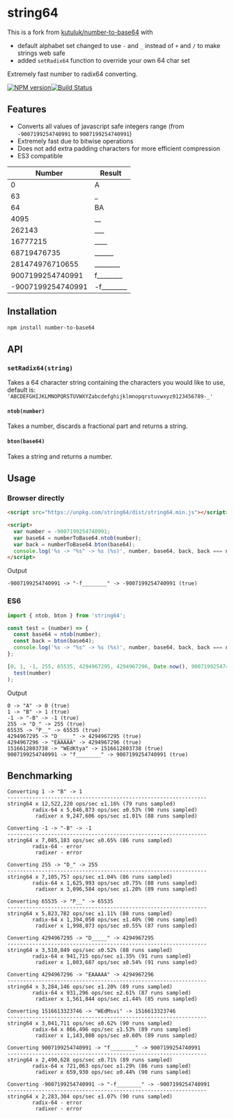 
# string64
This is a fork from [kutuluk/number-to-base64](https://github.com/kutuluk/number-to-base64) with 
- default alphabet set changed to use `-` and `_` instead of `+` and `/` to make strings web safe
- added `setRadix64` function to override your own 64 char set

Extremely fast number to radix64 converting.

[![NPM version](https://img.shields.io/npm/v/string64.svg?style=flat-square)](https://www.npmjs.com/package/string64)[![Build Status](https://img.shields.io/travis/kwalski/string64/master.svg?style=flat-square)](https://travis-ci.org/kwalski/string64)

## Features

- Converts all values of javascript safe integers range (from `-9007199254740991` to `9007199254740991`)
- Extremely fast due to bitwise operations
- Does not add extra padding characters for more efficient compression
- ES3 compatible

Number           | Result
-----------------|------------
0                | A
63               | _
64               | BA
4095             | __
262143           | ___
16777215         | ____
68719476735      | ______
281474976710655  | ________
9007199254740991 | f________
-9007199254740991| -f________

## Installation

```sh
npm install number-to-base64
```

## API

### `setRadix64(string)`
Takes a 64 character string containing the characters you would like to use, default is:
`'ABCDEFGHIJKLMNOPQRSTUVWXYZabcdefghijklmnopqrstuvwxyz0123456789-_'`


#### `ntob(number)`
Takes a number, discards a fractional part and returns a string.

#### `bton(base64)`
Takes a string and returns a number.


## Usage

### Browser directly
```html
<script src="https://unpkg.com/string64/dist/string64.min.js"></script>

<script>
  var number = -9007199254740991;
  var base64 = numberToBase64.ntob(number);
  var back = numberToBase64.bton(base64);
  console.log('%s -> "%s" -> %s (%s)', number, base64, back, back === number);
</script>
```

Output
```
-9007199254740991 -> "-f________" -> -9007199254740991 (true)
```

### ES6
```javascript
import { ntob, bton } from 'string64';

const test = (number) => {
  const base64 = ntob(number);
  const back = bton(base64);
  console.log('%s -> "%s" -> %s (%s)', number, base64, back, back === number);
};

[0, 1, -1, 255, 65535, 4294967295, 4294967296, Date.now(), 9007199254740991].forEach(number =>
  test(number)
);
```

Output
```
0 -> "A" -> 0 (true)
1 -> "B" -> 1 (true)
-1 -> "-B" -> -1 (true)
255 -> "D_" -> 255 (true)
65535 -> "P__" -> 65535 (true)
4294967295 -> "D_____" -> 4294967295 (true)
4294967296 -> "EAAAAA" -> 4294967296 (true)
1516612803738 -> "WEdKtya" -> 1516612803738 (true)
9007199254740991 -> "f________" -> 9007199254740991 (true)
```

## Benchmarking

```
Converting 1 -> "B" -> 1
----------------------------------------------------------------
string64 x 12,522,220 ops/sec ±1.16% (79 runs sampled)
        radix-64 x 5,646,873 ops/sec ±0.53% (90 runs sampled)
         radixer x 9,247,606 ops/sec ±1.01% (88 runs sampled)

Converting -1 -> "-B" -> -1
----------------------------------------------------------------
string64 x 7,085,183 ops/sec ±0.65% (86 runs sampled)
        radix-64 - error
         radixer - error

Converting 255 -> "D_" -> 255
----------------------------------------------------------------
string64 x 7,105,757 ops/sec ±1.04% (86 runs sampled)
        radix-64 x 1,625,993 ops/sec ±0.75% (88 runs sampled)
         radixer x 3,096,584 ops/sec ±1.20% (89 runs sampled)

Converting 65535 -> "P__" -> 65535
----------------------------------------------------------------
string64 x 5,823,782 ops/sec ±1.11% (88 runs sampled)
        radix-64 x 1,394,050 ops/sec ±1.40% (90 runs sampled)
         radixer x 1,998,073 ops/sec ±0.55% (87 runs sampled)

Converting 4294967295 -> "D_____" -> 4294967295
----------------------------------------------------------------
string64 x 3,510,849 ops/sec ±0.52% (88 runs sampled)
        radix-64 x 941,715 ops/sec ±1.35% (91 runs sampled)
         radixer x 1,003,687 ops/sec ±0.54% (91 runs sampled)

Converting 4294967296 -> "EAAAAA" -> 4294967296
----------------------------------------------------------------
string64 x 3,284,146 ops/sec ±1.20% (89 runs sampled)
        radix-64 x 931,296 ops/sec ±2.61% (87 runs sampled)
         radixer x 1,561,844 ops/sec ±1.44% (85 runs sampled)

Converting 1516613323746 -> "WEdMsvi" -> 1516613323746
----------------------------------------------------------------
string64 x 3,041,711 ops/sec ±0.62% (90 runs sampled)
        radix-64 x 866,496 ops/sec ±1.53% (89 runs sampled)
         radixer x 1,143,080 ops/sec ±0.60% (89 runs sampled)

Converting 9007199254740991 -> "f________" -> 9007199254740991
----------------------------------------------------------------
string64 x 2,490,628 ops/sec ±0.71% (89 runs sampled)
        radix-64 x 721,063 ops/sec ±1.29% (86 runs sampled)
         radixer x 659,930 ops/sec ±0.44% (90 runs sampled)

Converting -9007199254740991 -> "-f________" -> -9007199254740991
----------------------------------------------------------------
string64 x 2,283,304 ops/sec ±1.07% (90 runs sampled)
        radix-64 - error
         radixer - error
```
